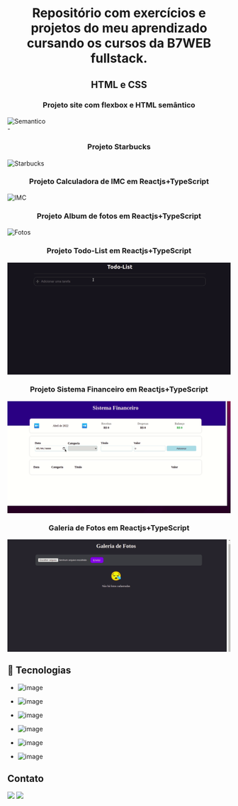 <h1 align="center">
Repositório com exercícios e projetos do meu aprendizado cursando os cursos da B7WEB fullstack.
</h1>
<div>
<h2 align="center">HTML e CSS</h2>
  <h3 align="center">Projeto site com flexbox e HTML semântico</h3>
  <img align="center" alt="Semantico" src="./HTML-CSS/gif/site.gif"> 
</div>
<div>-
  <h3 align="center">Projeto Starbucks</h3>
  <img align="center" alt="Starbucks" src="./HTML-CSS/gif/starbuck.gif"> 
</div>
<div>
  <h3 align="center">Projeto Calculadora de IMC em Reactjs+TypeScript</h3>
  <img align="center" alt="IMC" src="./Reactjs+TypeScript/Projeto/calculadora-imc/src/assets/gif/video.gif"> 
</div>
<div>
  <h3 align="center">Projeto Album de fotos em Reactjs+TypeScript</h3>
  <img align="center" alt="Fotos" src="./Reactjs+TypeScript/Projeto/album-jsonPlaceholder/src/gif/video.gif"> 
</div>
<div>
  <h3 align="center">Projeto Todo-List em Reactjs+TypeScript</h3>
  <img align="center" alt="todolist" src="./Reactjs+TypeScript/Projeto/todolist/gif/todolist.gif"> 
</div>
<div>
  <h3 align="center">Projeto Sistema Financeiro em Reactjs+TypeScript</h3>
  <img align="center" alt="Sistema Financeiro" src="./Reactjs+TypeScript/Projeto/expensetrack/gif/video.gif"> 
</div>
<div>
  <h3 align="center">Galeria de Fotos em Reactjs+TypeScript</h3>
  <img align="center" alt="Sistema Financeiro" src="./Reactjs+TypeScript/Projeto/galerry/gif/galerry.gif"> 
</div>

## :rocket: Tecnologias

- ![image](https://img.shields.io/badge/HTML5-E34F26?style=for-the-badge&logo=html5&logoColor=white)
  >
- ![image](https://img.shields.io/badge/JavaScript-323330?style=for-the-badge&logo=javascript&logoColor=F7DF1E)
  >
- ![image](https://img.shields.io/badge/React-20232A?style=for-the-badge&logo=react&logoColor=61DAFB)
  >
- ![image](https://img.shields.io/badge/TypeScript-007ACC?style=for-the-badge&logo=typescript&logoColor=white)
  >
- ![image](https://img.shields.io/badge/Node.js-339933?style=for-the-badge&logo=nodedotjs&logoColor=white)
  >
- ![image](https://img.shields.io/badge/firebase-%23039BE5.svg?style=for-the-badge&logo=firebase)
  >

## Contato

<div> 
  <a href = "mailto:doug1306@gmail.com"><img src="https://img.shields.io/badge/-Gmail-%23333?style=for-the-badge&logo=gmail&logoColor=white" target="_blank"></a>
  <a href="https://www.linkedin.com/in/douglas-dos-santos-oliveira-762a7411b/" target="_blank"><img src="https://img.shields.io/badge/-LinkedIn-%230077B5?style=for-the-badge&logo=linkedin&logoColor=white" target="_blank"></a> 
 
</div>
